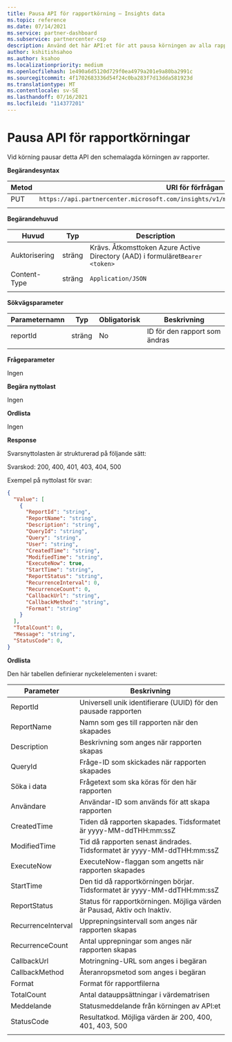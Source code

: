 ```yaml
---
title: Pausa API för rapportkörning – Insights data
ms.topic: reference
ms.date: 07/14/2021
ms.service: partner-dashboard
ms.subservice: partnercenter-csp
description: Använd det här API:et för att pausa körningen av alla rapporter i PartnerCenter-insikter.
author: kshitishsahoo
ms.author: ksahoo
ms.localizationpriority: medium
ms.openlocfilehash: 1e490a6d5120d729f0ea4979a201e9a80ba2991c
ms.sourcegitcommit: 4f1702683336d54f24c0ba283f7d13dda581923d
ms.translationtype: MT
ms.contentlocale: sv-SE
ms.lasthandoff: 07/16/2021
ms.locfileid: "114377201"
---
```

# <a name="pause-report-executions-api"></a>Pausa API för rapportkörningar

Vid körning pausar detta API den schemalagda körningen av rapporter.

**Begärandesyntax**

|    Metod    |    URI för förfrågan    |
|    ----    |    ----    |
|    PUT    |    `https://api.partnercenter.microsoft.com/insights/v1/mpn/ScheduledReport/pause/{ReportID}`    |
|        |        |

**Begärandehuvud**

|    Huvud    |    Typ    |    Description    |
|    ----    |    ----    |    ----    |
|    Auktorisering    |    sträng    |    Krävs. Åtkomsttoken Azure Active Directory (AAD) i formuläret`Bearer <token>`    |
|    Content-Type    |    sträng    |    `Application/JSON`    |
|        |        |        |

**Sökvägsparameter**

|    Parameternamn    |    Typ    |    Obligatorisk    |    Beskrivning    |
|    ----    |    ----    |    ----    |    ----    |
|    reportId     |    sträng    |    No    |    ID för den rapport som ändras     |
|        |        |        |        |

**Frågeparameter**

Ingen

**Begära nyttolast**

Ingen

**Ordlista**

Ingen

**Response**

Svarsnyttolasten är strukturerad på följande sätt:

Svarskod: 200, 400, 401, 403, 404, 500

Exempel på nyttolast för svar:

```json
{ 
  "Value": [ 
    { 
      "ReportId": "string", 
      "ReportName": "string", 
      "Description": "string", 
      "QueryId": "string", 
      "Query": "string", 
      "User": "string", 
      "CreatedTime": "string", 
      "ModifiedTime": "string", 
      "ExecuteNow": true, 
      "StartTime": "string", 
      "ReportStatus": "string", 
      "RecurrenceInterval": 0, 
      "RecurrenceCount": 0, 
      "CallbackUrl": "string", 
      "CallbackMethod": "string", 
      "Format": "string" 
    } 
  ], 
  "TotalCount": 0, 
  "Message": "string", 
  "StatusCode": 0, 
} 
```

**Ordlista**

Den här tabellen definierar nyckelelementen i svaret:

|    Parameter    |    Beskrivning    |
|    ----    |    ----    |
|    ReportId     |    Universell unik identifierare (UUID) för den pausade rapporten     |
|    ReportName     |    Namn som ges till rapporten när den skapades     |
|    Description     |    Beskrivning som anges när rapporten skapas     |
|    QueryId     |    Fråge-ID som skickades när rapporten skapades     |
|    Söka i data     |    Frågetext som ska köras för den här rapporten     |
|    Användare     |    Användar-ID som används för att skapa rapporten     |
|    CreatedTime     |    Tiden då rapporten skapades. Tidsformatet är yyyy-MM-ddTHH:mm:ssZ     |
|    ModifiedTime     |    Tid då rapporten senast ändrades. Tidsformatet är yyyy-MM-ddTHH:mm:ssZ     |
|    ExecuteNow     |    ExecuteNow-flaggan som angetts när rapporten skapades     |
|    StartTime     |    Den tid då rapportkörningen börjar. Tidsformatet är yyyy-MM-ddTHH:mm:ssZ     |
|    ReportStatus     |    Status för rapportkörningen. Möjliga värden är Pausad, Aktiv och Inaktiv.     |
|    RecurrenceInterval     |    Upprepningsintervall som anges när rapporten skapas     |
|    RecurrenceCount     |    Antal upprepningar som anges när rapporten skapas     |
|    CallbackUrl     |    Motringning-URL som anges i begäran     |
|    CallbackMethod    |    Återanropsmetod som anges i begäran    |
|    Format     |    Format för rapportfilerna     |
|    TotalCount     |    Antal datauppsättningar i värdematrisen     |
|    Meddelande     |    Statusmeddelande från körningen av API:et     |
|    StatusCode     |    Resultatkod. Möjliga värden är 200, 400, 401, 403, 500     |
|        |        |
